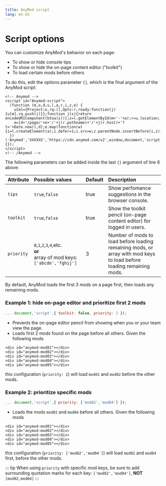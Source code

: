 ```yaml
---
title: AnyMod script
lang: en-US
---
```


# Script options

You can customize AnyMod's behavior on each page:
- To show or hide console tips
- To show or hide the on-page content editor ("toolkit")
- To load certain mods before others

To do this, edit the options parameter `{}`, which is the final argument of the AnyMod script:

```html{6}
<!-- Anymod -->
<script id="Anymod-script">
  (function (m,o,d,u,l,a,r,i,z,e) {
    u[m]={Project:o,rq:[],Opts:r,ready:function(j){u[m].rq.push(j)}};function j(s){return encodeURIComponent(btoa(s))};z=l.getElementById(m+'-'+a);r=u.location;
    e=[d+'/page/'+o+'/'+j(r.pathname)+'/'+j(r.host)+'?t='+Date.now(),d];e.map(function(w){i=l.createElement(a);i.defer=1;i.src=w;z.parentNode.insertBefore(i,z);});
  })('Anymod','XXXXXX','https://cdn.anymod.com/v2',window,document,'script',{});
</script>
<!-- /Anymod -->
```

The following parameters can be added inside the last `{}` argument of line 6 above:

| Attribute  | Possible values | Default | Description  |
|:-----------|:---------------|:--------------| :------------|
| `tips`     | `true`,`false` | true | Show perfomance suggestions in the browser console. |
| `toolkit`  | `true`,`false` | true | Show the toolkit pencil (on-page content editor) for logged in users. |
| `priority` | `0`,`1`,`2`,`3`,`4`,etc.<br>**or**<br>array of mod keys: `['abcde','fghij']` | 3 | Number of mods to load before loading remaining mods, or array with mod keys to load before loading remaining mods. |

By default, AnyMod loads the first 3 mods on a page first, then loads any remaining mods.

### Example 1: hide on-page editor and prioritize first 2 mods

```js
... document,'script',{ toolkit: false, priority: 2 });
```

- Prevents the on-page editor pencil from showing when you or your team view the page.
- Loads first 2 mods found on the page before all others. Given the following mods

```html{1,2}
<div id="anymod-mod01"></div>
<div id="anymod-mod02"></div>
<div id="anymod-mod03"></div>
<div id="anymod-mod04"></div>
<div id="anymod-mod05"></div>
```

this configuration (`priority: 2`) will load `mod01` and `mod02` before the other mods.

### Example 2: prioritize specific mods

```js
... document,'script',{ priority: ['mod02','mod04'] });
```

- Loads the mods `mod02` and `mod04` before all others. Given the following mods

```html{2,4}
<div id="anymod-mod01"></div>
<div id="anymod-mod02"></div>
<div id="anymod-mod03"></div>
<div id="anymod-mod04"></div>
<div id="anymod-mod05"></div>
```

this configuration (`priority: ['mod02','mod04']`) will load `mod02` and `mod04` first, before the other mods.

::: tip
When using `priority` with specific mod keys, be sure to add surrounding quotation marks for each key: `['mod02','mod04']`, **NOT** `[mod02,mod04]`
:::